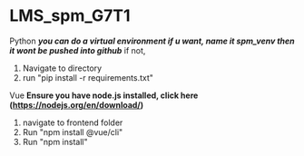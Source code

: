 # LMS_spm_G7T1
 Python
 ***you can do a virtual environment if u want, name it spm_venv then it wont be pushed into github***
if not,
1. Navigate to directory
2. run "pip install -r requirements.txt"

Vue
**Ensure you have node.js installed, click here (https://nodejs.org/en/download/)**
1. navigate to frontend folder
2. Run "npm install @vue/cli"
3. Run "npm install"

